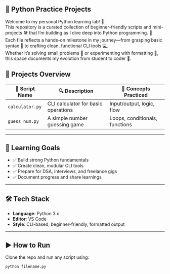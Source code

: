 ## 🐍 Python Practice Projects

Welcome to my personal Python learning lab! 🧪<br>
This repository is a curated collection of beginner-friendly scripts and mini-projects 🛠️ that I’m building as I dive deep into Python programming. 🐍<br>
Each file reflects a hands-on milestone in my journey—from grasping basic syntax 📘 to crafting clean, functional CLI tools 💻.<br>
Whether it’s solving small problems 🧩 or experimenting with formatting 🎨, this space documents my evolution from student to coder 🚀.

## 📘 Projects Overview

| 📝 Script Name       | 🔍 Description                            | 🧠 Concepts Practiced           |
|----------------------|-------------------------------------------|---------------------------------|
| `calculator.py`      | CLI calculator for basic operations       | Input/output, logic, flow       |
| `guess_num.py`       | A simple number guessing game             | Loops, conditionals, functions  |

---

## 🎯 Learning Goals

- ✅ Build strong Python fundamentals  
- ✅ Create clean, modular CLI tools  
- ✅ Prepare for DSA, interviews, and freelance gigs  
- ✅ Document progress and share learnings

---

## 🛠️ Tech Stack

- **Language**: Python 3.x  
- **Editor**: VS Code  
- **Style**: CLI-based, beginner-friendly, formatted output

---

## ▶️ How to Run

Clone the repo and run any script using:

```bash
python filename.py

